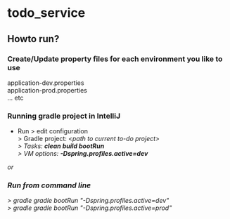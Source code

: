 # todo_service

## Howto run?

### Create/Update property files for each environment you like to use <br>
application-dev.properties <br>
application-prod.properties <br>
... etc

### Running gradle project in IntelliJ
 * Run > edit configuration <br>
\> Gradle project: \<<i>path to current to-do project<i>\> <br>
\> Tasks: <b>clean build bootRun</b> <br>
\> VM options: <b>-Dspring.profiles.active=dev</b> <br>

or

### Run from command line
\> gradle gradle bootRun "-Dspring.profiles.active=dev" <br>
\> gradle gradle bootRun "-Dspring.profiles.active=prod" <br>






